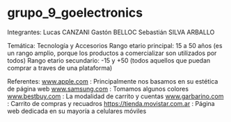 # grupo_9_goelectronics
Integrantes:  Lucas CANZANI
              Gastón BELLOC
              Sebastián SILVA ARBALLO

Temática: Tecnología y Accesorios
Rango etario principal: 15 a 50 años (es un rango amplio, porque los productos a comercializar son utilizados por todos)
Rango etario secundario: -15 y +50 (todos aquellos que puedan comprar a traves de una plataforma)

Referentes:
    www.apple.com : Principalmente nos basamos en su estética de página web
    www.samsung.com : Tomamos algunos colores
    www.bestbuy.com : La modalidad de carrito y cuentas
    www.garbarino.com : Carrito de compras y recuadros
    https://tienda.movistar.com.ar : Página web dedicada en su mayoría a celulares móviles
